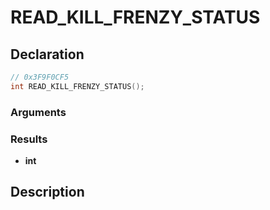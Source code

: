 # READ_KILL_FRENZY_STATUS

## Declaration
```cpp
// 0x3F9F0CF5
int READ_KILL_FRENZY_STATUS();
```

### Arguments

### Results
- **int**

## Description
